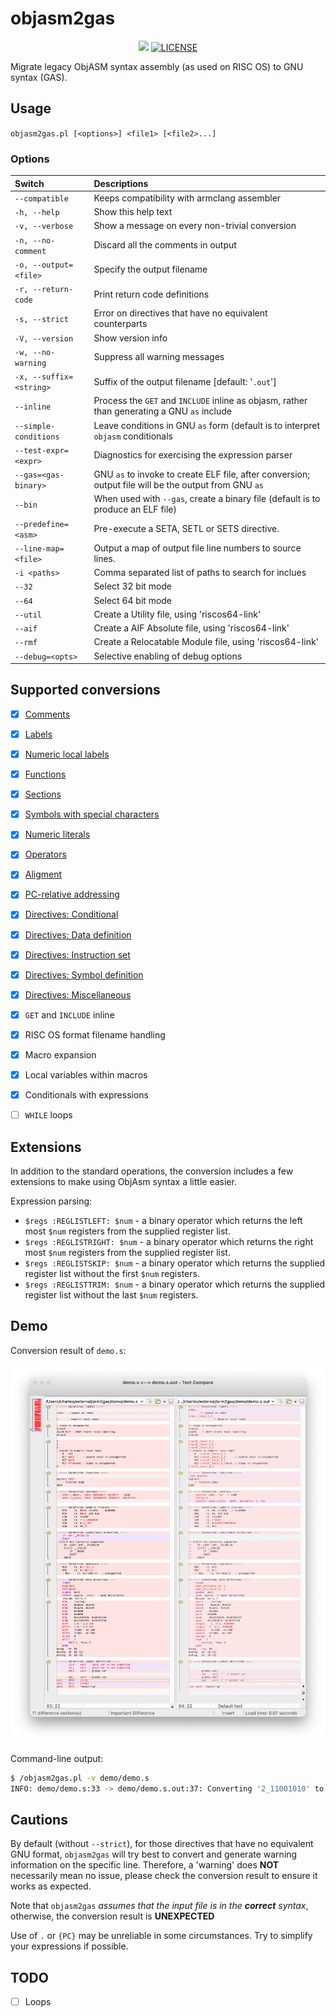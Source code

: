 # objasm2gas

<div align="center">
<p>
      <a href="https://github.com/gerph/objasm2gas"><img src="https://img.shields.io/badge/objasm2gas-v1.5-brightgreen"></a>
      <a href="https://github.com/gerph/objasm2gas/blob/main/LICENSE"><img src="https://img.shields.io/badge/License-GPLv3.0-blue" alt="LICENSE"></a>
</p>
</div>
Migrate legacy ObjASM syntax assembly (as used on RISC OS) to GNU syntax (GAS).

## Usage

`objasm2gas.pl [<options>] <file1> [<file2>...]`

### Options

| Switch                  | Descriptions                                            |
| :---------------------- | :------------------------------------------------------ |
| `--compatible`          | Keeps compatibility with armclang assembler             |
| `-h, --help`            | Show this help text                                     |
| `-v, --verbose`         | Show a message on every non-trivial conversion          |
| `-n, --no-comment`      | Discard all the comments in output                      |
| `-o, --output=<file>`   | Specify the output filename                             |
| `-r, --return-code`     | Print return code definitions                           |
| `-s, --strict`          | Error on directives that have no equivalent counterparts |
| `-V, --version`         | Show version info                                       |
| `-w, --no-warning`      | Suppress all warning messages                           |
| `-x, --suffix=<string>` | Suffix of the output filename [default: '`.out`']       |
| `--inline`              | Process the `GET` and `INCLUDE` inline as objasm, rather than generating a GNU `as` include |
| `--simple-conditions`   | Leave conditions in GNU `as` form (default is to interpret `objasm` conditionals |
| `--test-expr=<expr>`    | Diagnostics for exercising the expression parser        |
| `--gas=<gas-binary>`    | GNU `as` to invoke to create ELF file, after conversion; output file will be the output from GNU `as` |
| `--bin`                 | When used with `--gas`, create a binary file (default is to produce an ELF file) |
| `--predefine=<asm>`     | Pre-execute a SETA, SETL or SETS directive.             |
| `--line-map=<file>`     | Output a map of output file line numbers to source lines. |
| `-i <paths>`            | Comma separated list of paths to search for inclues     |
| `--32`                  | Select 32 bit mode                                      |
| `--64`                  | Select 64 bit mode                                      |
| `--util`                | Create a Utility file, using 'riscos64-link' |
| `--aif`                 | Create a AIF Absolute file, using 'riscos64-link' |
| `--rmf`                 | Create a Relocatable Module file, using 'riscos64-link' |
| `--debug=<opts>`        | Selective enabling of debug options |



## Supported conversions

- [X] [Comments](https://developer.arm.com/documentation/dui0742/g/Migrating-ARM-syntax-assembly-code-to-GNU-syntax/Comments?lang=en)
- [X] [Labels](https://developer.arm.com/documentation/dui0742/g/Migrating-ARM-syntax-assembly-code-to-GNU-syntax/Labels?lang=en)
- [X] [Numeric local labels](https://developer.arm.com/documentation/dui0742/g/Migrating-ARM-syntax-assembly-code-to-GNU-syntax/Numeric-local-labels?lang=en)
- [X] [Functions](https://developer.arm.com/documentation/dui0742/g/Migrating-ARM-syntax-assembly-code-to-GNU-syntax/Functions?lang=en)
- [X] [Sections](https://developer.arm.com/documentation/dui0742/g/Migrating-ARM-syntax-assembly-code-to-GNU-syntax/Sections?lang=en)
- [X] [Symbols with special characters](https://developer.arm.com/documentation/dui0742/g/Migrating-ARM-syntax-assembly-code-to-GNU-syntax/Symbol-naming-rules?lang=en)
- [X] [Numeric literals](https://developer.arm.com/documentation/dui0742/g/Migrating-ARM-syntax-assembly-code-to-GNU-syntax/Numeric-literals?lang=en)
- [X] [Operators](https://developer.arm.com/documentation/dui0742/g/Migrating-ARM-syntax-assembly-code-to-GNU-syntax/Operators?lang=en)
- [X] [Aligment](https://developer.arm.com/documentation/dui0742/g/Migrating-ARM-syntax-assembly-code-to-GNU-syntax/Alignment?lang=en)
- [X] [PC-relative addressing](https://developer.arm.com/documentation/dui0742/g/Migrating-ARM-syntax-assembly-code-to-GNU-syntax/PC-relative-addressing?lang=en)
- [X] [Directives: Conditional](https://developer.arm.com/documentation/dui0742/g/Migrating-ARM-syntax-assembly-code-to-GNU-syntax/Conditional-directives?lang=en)
- [X] [Directives: Data definition](https://developer.arm.com/documentation/dui0742/g/Migrating-ARM-syntax-assembly-code-to-GNU-syntax/Data-definition-directives?lang=en)
- [X] [Directives: Instruction set](https://developer.arm.com/documentation/dui0742/g/Migrating-ARM-syntax-assembly-code-to-GNU-syntax/Instruction-set-directives?lang=en)
- [X] [Directives: Symbol definition](https://developer.arm.com/documentation/dui0742/g/Migrating-ARM-syntax-assembly-code-to-GNU-syntax/Symbol-definition-directives?lang=en)
- [X] [Directives: Miscellaneous](https://developer.arm.com/documentation/dui0742/g/Migrating-ARM-syntax-assembly-code-to-GNU-syntax/Miscellaneous-directives?lang=en)

- [X] `GET` and `INCLUDE` inline
- [X] RISC OS format filename handling
- [X] Macro expansion
- [X] Local variables within macros
- [X] Conditionals with expressions
- [ ] `WHILE` loops

## Extensions

In addition to the standard operations, the conversion includes a few
extensions to make using ObjAsm syntax a little easier.

Expression parsing:

* `$regs :REGLISTLEFT: $num` - a binary operator which returns the left most `$num` registers from the supplied register list.
* `$regs :REGLISTRIGHT: $num` - a binary operator which returns the right most `$num` registers from the supplied register list.
* `$regs :REGLISTSKIP: $num` - a binary operator which returns the supplied register list without the first `$num` registers.
* `$regs :REGLISTTRIM: $num` - a binary operator which returns the supplied register list without the last `$num` registers.


## Demo

Conversion result of `demo.s`:

![](./demo/demo.png)

Command-line output:

```bash
$ /objasm2gas.pl -v demo/demo.s
INFO: demo/demo.s:33 -> demo/demo.s.out:37: Converting '2_11001010' to hexadecimal literal '0xCA'
```



## Cautions

By default (without `--strict`), for those directives that have no equivalent GNU format, `objasm2gas` will try best to convert and generate warning information on the specific line. Therefore, a 'warning' does **NOT** necessarily mean no issue, please check the conversion result to ensure it works as expected.

Note that `objasm2gas` *assumes that the input file is in the **correct** syntax*, otherwise, the conversion result is **UNEXPECTED**

Use of `.` or `{PC}` may be unreliable in some circumstances. Try to simplify your expressions if
possible.

## TODO

- [ ] Loops
